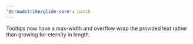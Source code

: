 ```yaml
---
'@crowdstrike/glide-core': patch
---
```


Tooltips now have a max-width and overflow wrap the provided text rather than growing for eternity in length.
